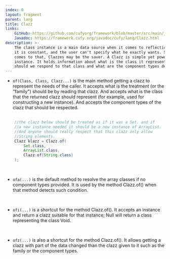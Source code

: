 ```yaml
---
index: 0
layout: fragment
parent: lang
title: Clazz
links:
    GitHub: https://github.com/cufyorg/framework/blob/master/src/main/java/cufy/lang/Clazz.java
    Javadoc: https://framework.cufy.org/javadoc/cufy/lang/Clazz.html
description: >-
    The class instance is a main data source when it comes to reflection. But 
    it is constant, and the user can't specify what he exactly wants. So, when it
    comes to that, Clazzes may be the saver. A Clazz is simple yet powerful 
    instance. It holds information about what is the class it represents, what way
    should we respond to that class and what are the component types desired to be.
---
```


- `of(Class, Class, Clazz...)` is the main method getting a clazz to represent
the needs of the caller. It accepts what is the treatment (or the "family")
should be by reading that clazz. And accepts what is the class that the
returned clazz should represent (for example, used for constructing a new
instance). And accepts the component types of the clazz that should be respected.
<br><br>
```java 
    //the clazz below should be treated as if it was a Set. and if
    //a new instance needed it should be a new instance of ArrayList.
    //And anyone should really respect that this clazz only allow
    //String elements. 
    Clazz klazz = Clazz.of(
        Set.class,
        ArrayList.class,
        Clazz.of(String.class)
    );
```
<br>

- `ofa(...)` is the default method to resolve the array classes if no
component types provided. It is used by the method Clazz.of() when that method 
detects such condition.
<br>

- `ofi(...)` is a shortcut for the method Clazz.of(). It accepts an instance
and return a clazz suitable for that instance; Null will return a class
representing the class Void.
<br>

- `ofz(...)` is also a shortcut for the method Clazz.of(). It allows getting
a clazz with part of the data changed than the clazz given to it such as 
the family or the component types.
